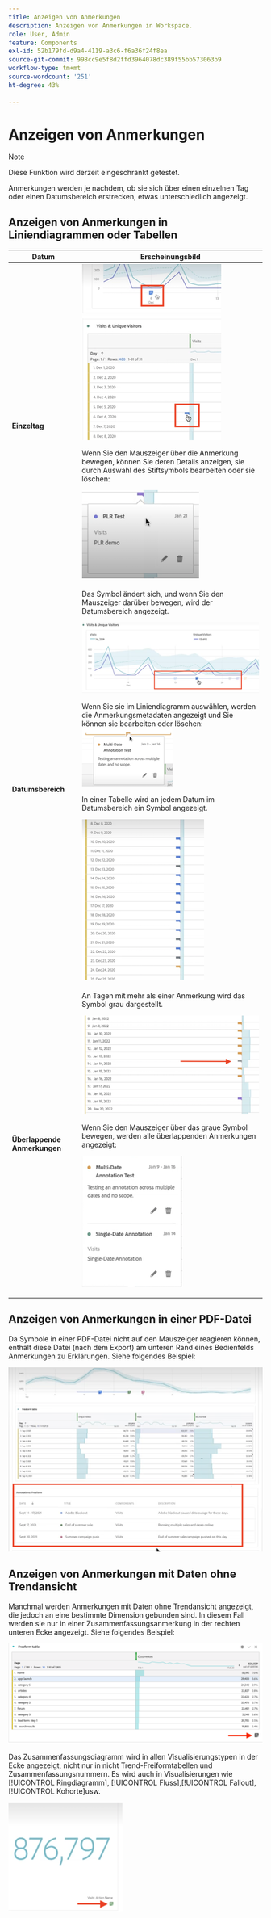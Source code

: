 ```yaml
---
title: Anzeigen von Anmerkungen
description: Anzeigen von Anmerkungen in Workspace.
role: User, Admin
feature: Components
exl-id: 52b179fd-d9a4-4119-a3c6-f6a36f24f8ea
source-git-commit: 998cc9e5f8d2ffd3964078dc389f55bb573063b9
workflow-type: tm+mt
source-wordcount: '251'
ht-degree: 43%

---
```


# Anzeigen von Anmerkungen

>[!NOTE]
>
>Diese Funktion wird derzeit eingeschränkt getestet.

Anmerkungen werden je nachdem, ob sie sich über einen einzelnen Tag oder einen Datumsbereich erstrecken, etwas unterschiedlich angezeigt.

## Anzeigen von Anmerkungen in Liniendiagrammen oder Tabellen

| Datum | Erscheinungsbild |
| --- | --- |
| **Einzeltag** | ![](assets/single-day.png)<p>Wenn Sie den Mauszeiger über die Anmerkung bewegen, können Sie deren Details anzeigen, sie durch Auswahl des Stiftsymbols bearbeiten oder sie löschen:<p> ![](assets/hover.png) |
| **Datumsbereich** | Das Symbol ändert sich, und wenn Sie den Mauszeiger darüber bewegen, wird der Datumsbereich angezeigt.<p>![](assets/multi-day.png)<p>Wenn Sie sie im Liniendiagramm auswählen, werden die Anmerkungsmetadaten angezeigt und Sie können sie bearbeiten oder löschen:![](assets/multi-hover.png)<p>In einer Tabelle wird an jedem Datum im Datumsbereich ein Symbol angezeigt.<p>![](assets/multi-day-table.png) |
| **Überlappende Anmerkungen** | An Tagen mit mehr als einer Anmerkung wird das Symbol grau dargestellt.<p>![](assets/grey.png)<p>Wenn Sie den Mauszeiger über das graue Symbol bewegen, werden alle überlappenden Anmerkungen angezeigt:<p>![](assets/overlap.png) |

## Anzeigen von Anmerkungen in einer PDF-Datei

Da Symbole in einer PDF-Datei nicht auf den Mauszeiger reagieren können, enthält diese Datei (nach dem Export) am unteren Rand eines Bedienfelds Anmerkungen zu Erklärungen. Siehe folgendes Beispiel:

![](assets/ann-pdf.png)

## Anzeigen von Anmerkungen mit Daten ohne Trendansicht

Manchmal werden Anmerkungen mit Daten ohne Trendansicht angezeigt, die jedoch an eine bestimmte Dimension gebunden sind. In diesem Fall werden sie nur in einer Zusammenfassungsanmerkung in der rechten unteren Ecke angezeigt. Siehe folgendes Beispiel:

![](assets/non-date.png)

Das Zusammenfassungsdiagramm wird in allen Visualisierungstypen in der Ecke angezeigt, nicht nur in nicht Trend-Freiformtabellen und Zusammenfassungsnummern. Es wird auch in Visualisierungen wie [!UICONTROL Ringdiagramm], [!UICONTROL Fluss],[!UICONTROL Fallout],[!UICONTROL Kohorte]usw.

![](assets/ann-summary.png)